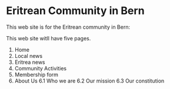 # Eritrean Community in Bern
This web site is for the Eritrean community in Bern:

This web site witll have five pages.
1. Home
2. Local news
3. Eritrea news
4. Community Activities
5. Membership form
6. About Us
  6.1 Who we are
  6.2 Our mission
  6.3 Our constitution
  


